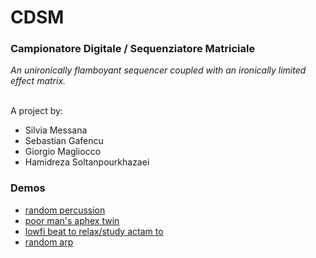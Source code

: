 # CDSM
<h3><b>Campionatore Digitale / Sequenziatore Matriciale </b> </h3>
<i>An unironically flamboyant sequencer coupled with an ironically limited effect matrix.</i>

<p>
<br>
A project by:
<ul>
<li>Silvia Messana </li>
<li>Sebastian Gafencu</li>
<li>Giorgio Magliocco</li>
<li>Hamidreza Soltanpourkhazaei</li>
</ul>
</p>
<p>
<h3>Demos</h3>
<ul>
<li><a href="https://youtu.be/Qu0Jsvf162w">random percussion</a></li>
<li><a href="https://www.youtube.com/watch?v=ML3bBrknKvI">poor man's aphex twin</a></li>
<li><a href="https://www.youtube.com/watch?v=ucPkcD4G760">lowfi beat to relax/study actam to</a></li>
<li><a href="https://www.youtube.com/watch?v=0VkEMuOu0so">random arp</a></li>
</ul>
</p>
